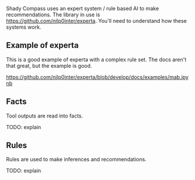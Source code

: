 
Shady Compass uses an expert system / rule based AI to make recommendations. The library in use
is https://github.com/nilp0inter/experta. You'll need to understand how these systems work.

## Example of experta

This is a good example of experta with a complex rule set. The docs aren't that great, but the example is good.

https://github.com/nilp0inter/experta/blob/develop/docs/examples/mab.ipynb

## Facts

Tool outputs are read into facts.

TODO: explain

## Rules

Rules are used to make inferences and recommendations.

TODO: explain
